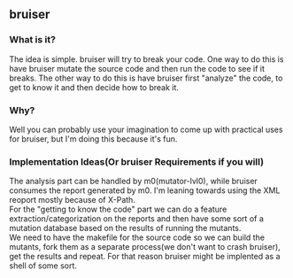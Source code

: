 ## bruiser

### What is it?
The idea is simple. bruiser will try to break your code. One way to do this is have bruiser mutate the source code and then run the code to see if it breaks. The other way to do this is have bruiser first "analyze" the code, to get to know it and then decide how to break it.<br/>

### Why?
Well you can probably use your imagination to come up with practical uses for bruiser, but I'm doing this because it's fun.<br/>

### Implementation Ideas(Or bruiser Requirements if you will)
The analysis part can be handled by m0(mutator-lvl0), while bruiser consumes the report generated by m0. I'm leaning towards using the XML reoport mostly because of X-Path.<br/>
For the "getting to know the code" part we can do a feature extraction/categorization on the reports and then have some sort of a mutation database based on the results of running the mutants.<br/>
We need to have the makefile for the source code so we can build the mutants, fork them as a separate process(we don't want to crash bruiser), get the results and repeat. For that reason bruiser might be implented as a shell of some sort.<br/>
